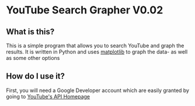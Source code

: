 <h1>YouTube Search Grapher V0.02</h1>

<h2>What is this?</h2>
<p>This is a simple program that allows you to search YouTube and graph the results. It is written in Python and uses <a href="http://matplotlib.org/">matplotlib</a> to graph the data- as well as some other options</p>

<h2>How do I use it?</h2>
<p>First, you will need a Google Developer account which are easily granted by going to <a href="https://developers.google.com">YouTube's API Homepage</a></p>